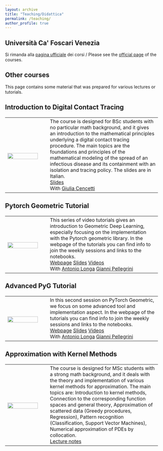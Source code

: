```yaml
---
layout: archive
title: "Teaching/Didattica"
permalink: /teaching/
author_profile: true
---
```


## Universit&agrave; Ca' Foscari Venezia

Si rimanda alla [pagina ufficiale](https://www.unive.it/data/persone/27715997/didattica) dei corsi / 
Please see the [official page](https://www.unive.it/data/people/27715997/didattica) of the courses.

## Other courses
This page contains some material that was prepared for various lectures or tutorials.



<font size="4">
<table style="border:none;">

### Introduction to Digital Contact Tracing

<tr style="border:none;">

<td width="25%" style="border:none;">

<img src="https://GabrieleSantin.github.io/images/digital_contact_tracing.png" style="padding-top: 7px;display: block;margin-right:35px;" width="90%">

</td>

<td width="65%" style="border:none;">
The course is designed for BSc students with no particular math background, and it gives an introduction to the mathematical principles underlying a digital contact tracing procedure. The main topics are the foundations and principles of the mathematical modeling of the spread of an infectious disease and its containment with an isolation and tracing policy. The slides are in Italian.
<br> 
<a href='https://drive.google.com/drive/u/1/folders/1mH7-AlXOZNtJALaw7QKcpbqHxOqUn0-9'> <i class='fa fa-file-powerpoint'></i> Slides</a> <br>With <a href='https://twitter.com/_giuliacencetti?lang=en'> <i class='fa fa-user'></i> Giulia Cencetti</a> 


</td>

</tr>


</table>
</font>

<font size="4">
<table style="border:none;">

### Pytorch Geometric Tutorial

<tr style="border:none;">

<td width="25%" style="border:none;">

<img src="https://GabrieleSantin.github.io/images/pytorch_geometric_tutorial.jpeg" style="padding-top: 7px;display: block;margin-right:35px;" width="90%">

</td>

<td width="65%" style="border:none;">
This series of video tutorials gives an introduction to Geometric Deep Learning, especially focusing on the implementation with the Pytorch geometric library. In the webpage of the tutorials you can find info to join the weekly sessions and links to the notebooks.
<br> 
<a href='https://antoniolonga.github.io/Pytorch_geometric_tutorials/index.html'> <i class='fa fa-link'></i> Webpage</a> <a href='https://github.com/AntonioLonga/PytorchGeometricTutorial'> <i class='fa fa-file-powerpoint'></i> Slides</a> <a href='https://www.youtube.com/user/94longa2112/videos'> <i class='fa fa-youtube'></i> Videos</a> <br>With <a href='https://antoniolonga.github.io/'> <i class='fa fa-user'></i> Antonio Longa</a> <a href='https://giannipele.com/'> <i class='fa fa-user'></i>  Gianni Pellegrini</a> 


</td>

</tr>


</table>
</font>

<font size="4">
<table style="border:none;">

### Advanced PyG Tutorial

<tr style="border:none;">

<td width="25%" style="border:none;">

<img src="https://GabrieleSantin.github.io/images/pytorch_geometric_tutorial.jpeg" style="padding-top: 7px;display: block;margin-right:35px;" width="90%">

</td>

<td width="65%" style="border:none;">
In this second session on PyTorch Geometric, we focus on some advanced tool and implementation aspect. In the webpage of the tutorials you can find info to join the weekly sessions and links to the notebooks.
<br> 
<a href='https://antoniolonga.github.io/Advanced_PyG_tutorials/index.html'> <i class='fa fa-link'></i> Webpage</a> <a href='https://github.com/AntonioLonga/AdvancePyTorchGeometricTutorials'> <i class='fa fa-file-powerpoint'></i> Slides</a> <a href='https://www.youtube.com/user/94longa2112/videos'> <i class='fa fa-youtube'></i> Videos</a> <br>With <a href='https://antoniolonga.github.io/'> <i class='fa fa-user'></i> Antonio Longa</a> <a href='https://giannipele.com/'> <i class='fa fa-user'></i>  Gianni Pellegrini</a> 


</td>

</tr>


</table>
</font>

<font size="4">
<table style="border:none;">

### Approximation with Kernel Methods

<tr style="border:none;">

<td width="25%" style="border:none;">

<img src="https://GabrieleSantin.github.io/images/approximation_with_kernel_methods.png" style="padding-top: 7px;display: block;margin-right:35px;" width="90%">

</td>

<td width="65%" style="border:none;">
The course is designed for MSc students with a strong math background, and it deals with the theory and implementation of various kernel methods for approximation. The main topics are: Introduction to kernel methods, Connection to the corresponding function spaces and general theory, Approximation of scattered data (Greedy procedures, Regression), Pattern recognition (Classification, Support Vector Machines), Numerical approximation of PDEs by collocation.
<br> 
<a href='https://GabrieleSantin.github.io/files/approximation_with_kernel_methods.pdf'> <i class='fa fa-file-pdf'></i> Lecture notes</a> 


</td>

</tr>


</table>
</font>
